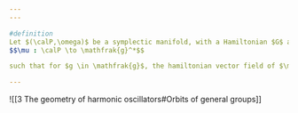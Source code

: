 ```yaml
---
---

#definition
Let $(\calP,\omega)$ be a symplectic manifold, with a Hamiltonian $G$ action. The *Moment map* is a function valued in the dual of the lie algebra
$$\mu : \calP \to \mathfrak{g}^*$$

such that for $g \in \mathfrak{g}$, the hamiltonian vector field of $\mu(g)$ equals the flow generated by $g$. 

---
```

![[3 The geometry of harmonic oscillators#Orbits of general groups]]